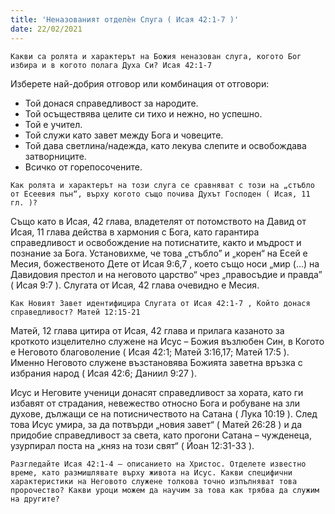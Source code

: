 ```yaml
---
title: 'Неназованият отделѐн Слуга ( Исая 42:1-7 )'
date: 22/02/2021
---
```


`Какви са ролята и характерът на Божия неназован слуга, когото Бог избира и в когото полага Духа Си? Исая 42:1-7`

Изберете най-добрия отговор или комбинация от отговори:

- Той донася справедливост за народите.
- Той осъществява целите си тихо и нежно, но успешно.
- Той е учител.
- Той служи като завет между Бога и човеците.
- Той дава светлина/надежда, като лекува слепите и освобождава затворниците.
- Всичко от горепосочените.

`Как ролята и характерът на този слуга се сравняват с този на „стъбло от Есеевия пън“, върху когото също почива Духът Господен ( Исая, 11 гл. )?`

Също като в Исая, 42 глава, владетелят от потомството на Давид от Исая, 11 глава действа в хармония с Бога, като гарантира справедливост и освобождение на потиснатите, както и мъдрост и познание за Бога. Установихме, че това „стъбло” и „корен“ на Есей е Месия, божественото Дете от Исая 9:6,7 , което също носи „мир (…) на Давидовия престол и на неговото царство“ чрез „правосъдие и правда” ( Исая 9:7 ). Слугата от Исая, 42 глава очевидно е Месия.

`Как Новият Завет идентифицира Слугата от Исая 42:1-7 , Който донася справедливост? Матей 12:15-21`

Матей, 12 глава цитира от Исая, 42 глава и прилага казаното за кроткото изцелително служене на Исус – Божия възлюбен Син, в Когото е Неговото благоволение ( Исая 42:1; Матей 3:16,17; Матей 17:5 ). Именно Неговото служене възстановява Божията заветна връзка с избрания народ ( Исая 42:6; Даниил 9:27 ).

Исус и Неговите ученици донасят справедливост за хората, като ги избавят от страдания, невежество относно Бога и робуване на зли духове, дължащи се на потисничеството на Сатана ( Лука 10:19 ). След това Исус умира, за да потвърди „новия завет“ ( Матей 26:28 ) и да придобие справедливост за света, като прогони Сатана – чужденеца, узурпирал поста на „княз на този свят“ ( Йоан 12:31-33 ).

`Разгледайте Исая 42:1-4 – описанието на Христос. Отделете известно време, като размишлявате върху живота на Исус. Какви специфични характеристики на Неговото служене толкова точно изпълняват това пророчество? Какви уроци можем да научим за това как трябва да служим на другите?`